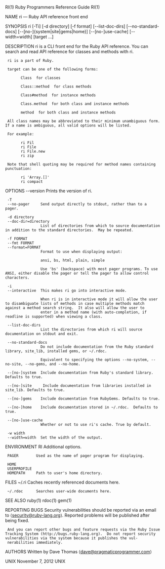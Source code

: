 RI(1)                                                                                  Ruby Programmers Reference Guide                                                                                 RI(1)

NAME
     ri — Ruby API reference front end

SYNOPSIS
     ri [-Ti] [-d directory] [-f format] [--list-doc-dirs] [--no-standard-docs] [--[no-]{system|site|gems|home}] [--[no-]use-cache] [--width=width] [target ...]

DESCRIPTION
     ri is a CLI front end for the Ruby API reference.  You can search and read API reference for classes and methods with ri.

     ri is a part of Ruby.

     target can be one of the following forms:

           Class  for classes

           Class::method  for class methods

           Class#method  for instance methods

           Class.method  for both class and instance methods

           method  for both class and instance methods

     All class names may be abbreviated to their minimum unambiguous form. If a name is ambiguous, all valid options will be listed.

     For example:

           ri Fil
           ri File
           ri File.new
           ri zip

     Note that shell quoting may be required for method names containing punctuation:

           ri 'Array.[]'
           ri compact

OPTIONS
     --version      Prints the version of ri.

     -T
     --no-pager     Send output directly to stdout, rather than to a pager.

     -d directory
     --doc-dir=directory
                    List of directories from which to source documentation in addition to the standard directories.  May be repeated.

     -f FORMAT
     --fmt FORMAT
     --format=FORMAT
                    Format to use when displaying output:

                    ansi, bs, html, plain, simple

                    Use 'bs' (backspace) with most pager programs. To use ANSI, either disable the pager or tell the pager to allow control characters.

     -i
     --interactive  This makes ri go into interactive mode.

                    When ri is in interactive mode it will allow the user to disambiguate lists of methods in case multiple methods match against a method search string.  It also will allow the user to
                    enter in a method name (with auto-completion, if readline is supported) when viewing a class.

     --list-doc-dirs
                    List the directories from which ri will source documentation on stdout and exit.

     --no-standard-docs
                    Do not include documentation from the Ruby standard library, site_lib, installed gems, or ~/.rdoc.

                    Equivalent to specifying the options --no-system, --no-site, --no-gems, and --no-home.

     --[no-]system  Include documentation from Ruby's standard library.  Defaults to true.

     --[no-]site     Include documentation from libraries installed in site_lib. Defaults to true.

     --[no-]gems    Include documentation from RubyGems. Defaults to true.

     --[no-]home    Include documentation stored in ~/.rdoc.  Defaults to true.

     --[no-]use-cache
                    Whether or not to use ri's cache. True by default.

     -w width
     --width=width  Set the width of the output.

ENVIRONMENT
     RI           Additional options.

     PAGER        Used as the name of pager program for displaying.

     HOME
     USERPROFILE
     HOMEPATH     Path to user's home directory.

FILES
     ~/.ri        Caches recently referenced documents here.

     ~/.rdoc      Searches user-wide documents here.

SEE ALSO
     ruby(1) rdoc(1) gem(1)

REPORTING BUGS
     Security vulnerabilities should be reported via an email to ⟨security@ruby-lang.org⟩.  Reported problems will be published after being fixed.

     And you can report other bugs and feature requests via the Ruby Issue Tracking System (http://bugs.ruby-lang.org).  Do not report security vulnerabilities via the system because it publishes the vul‐
     nerabilities immediately.

AUTHORS
     Written by Dave Thomas ⟨dave@pragmaticprogrammer.com⟩

UNIX                                                                                           November 7, 2012                                                                                          UNIX
